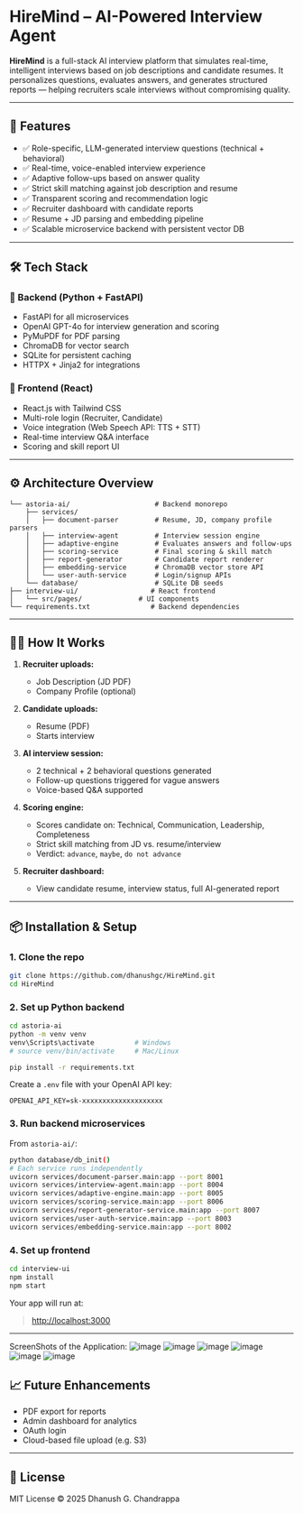 # HireMind – AI-Powered Interview Agent

**HireMind** is a full-stack AI interview platform that simulates real-time, intelligent interviews based on job descriptions and candidate resumes. It personalizes questions, evaluates answers, and generates structured reports — helping recruiters scale interviews without compromising quality.

---

## 🚀 Features

* ✅ Role-specific, LLM-generated interview questions (technical + behavioral)
* ✅ Real-time, voice-enabled interview experience
* ✅ Adaptive follow-ups based on answer quality
* ✅ Strict skill matching against job description and resume
* ✅ Transparent scoring and recommendation logic
* ✅ Recruiter dashboard with candidate reports
* ✅ Resume + JD parsing and embedding pipeline
* ✅ Scalable microservice backend with persistent vector DB

---

## 🛠️ Tech Stack

### 🧠 Backend (Python + FastAPI)

* FastAPI for all microservices
* OpenAI GPT-4o for interview generation and scoring
* PyMuPDF for PDF parsing
* ChromaDB for vector search
* SQLite for persistent caching
* HTTPX + Jinja2 for integrations

### 🎯 Frontend (React)

* React.js with Tailwind CSS
* Multi-role login (Recruiter, Candidate)
* Voice integration (Web Speech API: TTS + STT)
* Real-time interview Q\&A interface
* Scoring and skill report UI

---

## ⚙️ Architecture Overview

```
└── astoria-ai/                     # Backend monorepo
    ├── services/
    │   ├── document-parser         # Resume, JD, company profile parsers
    │   ├── interview-agent         # Interview session engine
    │   ├── adaptive-engine         # Evaluates answers and follow-ups
    │   ├── scoring-service         # Final scoring & skill match
    │   ├── report-generator        # Candidate report renderer
    │   ├── embedding-service       # ChromaDB vector store API
    │   └── user-auth-service       # Login/signup APIs
    └── database/                   # SQLite DB seeds
├── interview-ui/                  # React frontend
│   └── src/pages/              # UI components
└── requirements.txt               # Backend dependencies
```

---

## 👩‍💻 How It Works

1. **Recruiter uploads:**

   * Job Description (JD PDF)
   * Company Profile (optional)

2. **Candidate uploads:**

   * Resume (PDF)
   * Starts interview

3. **AI interview session:**

   * 2 technical + 2 behavioral questions generated
   * Follow-up questions triggered for vague answers
   * Voice-based Q\&A supported

4. **Scoring engine:**

   * Scores candidate on: Technical, Communication, Leadership, Completeness
   * Strict skill matching from JD vs. resume/interview
   * Verdict: `advance`, `maybe`, `do not advance`

5. **Recruiter dashboard:**

   * View candidate resume, interview status, full AI-generated report

---

## 📦 Installation & Setup

### 1. Clone the repo

```bash
git clone https://github.com/dhanushgc/HireMind.git
cd HireMind
```

### 2. Set up Python backend

```bash
cd astoria-ai
python -m venv venv
venv\Scripts\activate          # Windows
# source venv/bin/activate     # Mac/Linux

pip install -r requirements.txt
```

Create a `.env` file with your OpenAI API key:

```env
OPENAI_API_KEY=sk-xxxxxxxxxxxxxxxxxxxx
```

### 3. Run backend microservices

From `astoria-ai/`:

```bash
python database/db_init()
# Each service runs independently
uvicorn services/document-parser.main:app --port 8001
uvicorn services/interview-agent.main:app --port 8004
uvicorn services/adaptive-engine.main:app --port 8005
uvicorn services/scoring-service.main:app --port 8006
uvicorn services/report-generator-service.main:app --port 8007
uvicorn services/user-auth-service.main:app --port 8003
uvicorn services/embedding-service.main:app --port 8002
```

### 4. Set up frontend

```bash
cd interview-ui
npm install
npm start
```

Your app will run at:

> [http://localhost:3000](http://localhost:3000)

---

ScreenShots of the Application:
![image](https://github.com/user-attachments/assets/8866900a-578e-498f-ae35-d6731f27de3b)
![image](https://github.com/user-attachments/assets/4e50e3c0-4864-4700-9112-e608cd03e4c5)
![image](https://github.com/user-attachments/assets/5e8bd92a-d0ea-4b9a-8cd5-fa8957dad6c5)
![image](https://github.com/user-attachments/assets/c59d8084-94a3-473d-985f-95b40dca35a0)
![image](https://github.com/user-attachments/assets/85015714-fad0-418e-9820-c35911401d55)
![image](https://github.com/user-attachments/assets/a9931398-d15d-4d40-8e75-7be577d7cb05)



## 📈 Future Enhancements

* PDF export for reports
* Admin dashboard for analytics
* OAuth login
* Cloud-based file upload (e.g. S3)


---

## 📄 License

MIT License
© 2025 Dhanush G. Chandrappa
